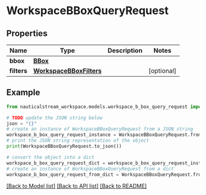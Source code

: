 # WorkspaceBBoxQueryRequest


## Properties

Name | Type | Description | Notes
------------ | ------------- | ------------- | -------------
**bbox** | [**BBox**](BBox.md) |  | 
**filters** | [**WorkspaceBBoxFilters**](WorkspaceBBoxFilters.md) |  | [optional] 

## Example

```python
from nauticalstream_workspace.models.workspace_b_box_query_request import WorkspaceBBoxQueryRequest

# TODO update the JSON string below
json = "{}"
# create an instance of WorkspaceBBoxQueryRequest from a JSON string
workspace_b_box_query_request_instance = WorkspaceBBoxQueryRequest.from_json(json)
# print the JSON string representation of the object
print(WorkspaceBBoxQueryRequest.to_json())

# convert the object into a dict
workspace_b_box_query_request_dict = workspace_b_box_query_request_instance.to_dict()
# create an instance of WorkspaceBBoxQueryRequest from a dict
workspace_b_box_query_request_from_dict = WorkspaceBBoxQueryRequest.from_dict(workspace_b_box_query_request_dict)
```
[[Back to Model list]](../README.md#documentation-for-models) [[Back to API list]](../README.md#documentation-for-api-endpoints) [[Back to README]](../README.md)


